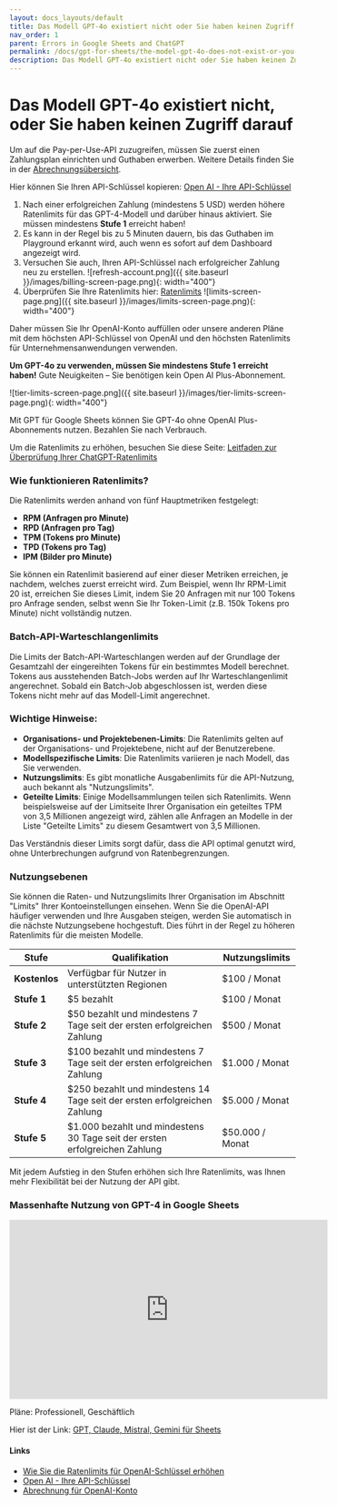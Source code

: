 ```yaml
---
layout: docs_layouts/default
title: Das Modell GPT-4o existiert nicht oder Sie haben keinen Zugriff darauf
nav_order: 1
parent: Errors in Google Sheets and ChatGPT
permalink: /docs/gpt-for-sheets/the-model-gpt-4o-does-not-exist-or-you-do-not-have-access-to-it/swizerland
description: Das Modell GPT-4o existiert nicht oder Sie haben keinen Zugriff darauf
---
```


# Das Modell GPT-4o existiert nicht, oder Sie haben keinen Zugriff darauf

Um auf die Pay-per-Use-API zuzugreifen, müssen Sie zuerst einen Zahlungsplan einrichten und Guthaben erwerben. Weitere Details finden Sie in der [Abrechnungsübersicht](https://platform.openai.com/settings/organization/billing/overview).

Hier können Sie Ihren API-Schlüssel kopieren: <a href="https://platform.openai.com/api-keys" rel="nofollow" target="_blank">Open AI - Ihre API-Schlüssel</a>

1. Nach einer erfolgreichen Zahlung (mindestens 5 USD) werden höhere Ratenlimits für das GPT-4-Modell und darüber hinaus aktiviert. Sie müssen mindestens **Stufe 1** erreicht haben!
2. Es kann in der Regel bis zu 5 Minuten dauern, bis das Guthaben im Playground erkannt wird, auch wenn es sofort auf dem Dashboard angezeigt wird.
3. Versuchen Sie auch, Ihren API-Schlüssel nach erfolgreicher Zahlung neu zu erstellen.
   ![refresh-account.png]({{ site.baseurl }}/images/billing-screen-page.png){: width="400"}
4. Überprüfen Sie Ihre Ratenlimits hier: <a rel="nofollow" target="_blank" href="https://platform.openai.com/settings/organization/limits">Ratenlimits</a>
   ![limits-screen-page.png]({{ site.baseurl }}/images/limits-screen-page.png){: width="400"}

Daher müssen Sie Ihr OpenAI-Konto auffüllen oder unsere anderen Pläne mit dem höchsten API-Schlüssel von OpenAI und den höchsten Ratenlimits für Unternehmensanwendungen verwenden.

**Um GPT-4o zu verwenden, müssen Sie mindestens Stufe 1 erreicht haben!**
Gute Neuigkeiten – Sie benötigen kein Open AI Plus-Abonnement.

![tier-limits-screen-page.png]({{ site.baseurl }}/images/tier-limits-screen-page.png){: width="400"}

Mit GPT für Google Sheets können Sie GPT-4o ohne OpenAI Plus-Abonnements nutzen. Bezahlen Sie nach Verbrauch.

Um die Ratenlimits zu erhöhen, besuchen Sie diese Seite: <a href="https://platform.openai.com/docs/guides/rate-limits" rel="nofollow" target="_blank">Leitfaden zur Überprüfung Ihrer ChatGPT-Ratenlimits</a>

### Wie funktionieren Ratenlimits?

Die Ratenlimits werden anhand von fünf Hauptmetriken festgelegt:

- **RPM (Anfragen pro Minute)**
- **RPD (Anfragen pro Tag)**
- **TPM (Tokens pro Minute)**
- **TPD (Tokens pro Tag)**
- **IPM (Bilder pro Minute)**

Sie können ein Ratenlimit basierend auf einer dieser Metriken erreichen, je nachdem, welches zuerst erreicht wird. Zum Beispiel, wenn Ihr RPM-Limit 20 ist, erreichen Sie dieses Limit, indem Sie 20 Anfragen mit nur 100 Tokens pro Anfrage senden, selbst wenn Sie Ihr Token-Limit (z.B. 150k Tokens pro Minute) nicht vollständig nutzen.

### Batch-API-Warteschlangenlimits

Die Limits der Batch-API-Warteschlangen werden auf der Grundlage der Gesamtzahl der eingereihten Tokens für ein bestimmtes Modell berechnet. Tokens aus ausstehenden Batch-Jobs werden auf Ihr Warteschlangenlimit angerechnet. Sobald ein Batch-Job abgeschlossen ist, werden diese Tokens nicht mehr auf das Modell-Limit angerechnet.

### Wichtige Hinweise:

- **Organisations- und Projektebenen-Limits**: Die Ratenlimits gelten auf der Organisations- und Projektebene, nicht auf der Benutzerebene.
- **Modellspezifische Limits**: Die Ratenlimits variieren je nach Modell, das Sie verwenden.
- **Nutzungslimits**: Es gibt monatliche Ausgabenlimits für die API-Nutzung, auch bekannt als "Nutzungslimits".
- **Geteilte Limits**: Einige Modellsammlungen teilen sich Ratenlimits. Wenn beispielsweise auf der Limitseite Ihrer Organisation ein geteiltes TPM von 3,5 Millionen angezeigt wird, zählen alle Anfragen an Modelle in der Liste "Geteilte Limits" zu diesem Gesamtwert von 3,5 Millionen.

Das Verständnis dieser Limits sorgt dafür, dass die API optimal genutzt wird, ohne Unterbrechungen aufgrund von Ratenbegrenzungen.

### Nutzungsebenen

Sie können die Raten- und Nutzungslimits Ihrer Organisation im Abschnitt "Limits" Ihrer Kontoeinstellungen einsehen. Wenn Sie die OpenAI-API häufiger verwenden und Ihre Ausgaben steigen, werden Sie automatisch in die nächste Nutzungsebene hochgestuft. Dies führt in der Regel zu höheren Ratenlimits für die meisten Modelle.

| **Stufe**   | **Qualifikation**                                                   | **Nutzungslimits** |
|-------------|---------------------------------------------------------------------|--------------------|
| **Kostenlos** | Verfügbar für Nutzer in unterstützten Regionen                     | $100 / Monat       |
| **Stufe 1**  | $5 bezahlt                                                         | $100 / Monat       |
| **Stufe 2**  | $50 bezahlt und mindestens 7 Tage seit der ersten erfolgreichen Zahlung | $500 / Monat      |
| **Stufe 3**  | $100 bezahlt und mindestens 7 Tage seit der ersten erfolgreichen Zahlung | $1.000 / Monat    |
| **Stufe 4**  | $250 bezahlt und mindestens 14 Tage seit der ersten erfolgreichen Zahlung | $5.000 / Monat    |
| **Stufe 5**  | $1.000 bezahlt und mindestens 30 Tage seit der ersten erfolgreichen Zahlung | $50.000 / Monat   |

Mit jedem Aufstieg in den Stufen erhöhen sich Ihre Ratenlimits, was Ihnen mehr Flexibilität bei der Nutzung der API gibt.

### Massenhafte Nutzung von GPT-4 in Google Sheets
<iframe width="560" height="315" src="https://www.youtube.com/embed/V4IRVKBHJy4?si=3qoBVoXAddHTg7qR" title="Wie man GPT für Sheets verwendet" frameborder="0" allow="accelerometer; autoplay; clipboard-write; encrypted-media; gyroscope; picture-in-picture; web-share" allowfullscreen></iframe>

Pläne: Professionell, Geschäftlich

Hier ist der Link: [GPT, Claude, Mistral, Gemini für Sheets](https://docgpt.ai/gpt-for-sheets/)

#### Links
- <a href="https://platform.openai.com/docs/guides/rate-limits?context=tier-free" rel="nofollow" target="_blank">Wie Sie die Ratenlimits für OpenAI-Schlüssel erhöhen</a>
- <a href="https://platform.openai.com/api-keys" rel="nofollow" target="_blank">Open AI - Ihre API-Schlüssel</a>
- <a href="https://platform.openai.com/account/billing/overview" rel="nofollow" target="_blank">Abrechnung für OpenAI-Konto</a>

